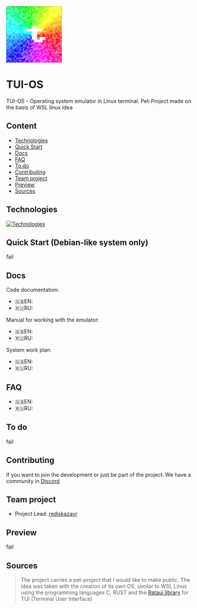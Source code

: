 <img src="https://github.com/rediskazavr/TUI-OS/blob/main/icon.jpg" width="150">

# TUI-OS
TUI-OS - Operating system emulator in Linux terminal. Pet-Project made on the basis of WSL linux idea

## Content
* [Technologies](#Technologies)
* [Quick Start](#Quick-Start)
* [Docs](#Docs)
* [FAQ](#FAQ)
* [To do](#To-do)
* [Contributing](#Contributing)
* [Team project](#Team-project)
* [Preview](#Preview)
* [Sources](#Sources)



## Technologies
[![Technologies](https://skillicons.dev/icons?i=bash,c,rust,git,github,linux,ubuntu,md,ass=&theme=dark)](https://skillicons.dev)

## Quick Start (Debian-like system only)
fail

## Docs
Code documentation:
* 🇬🇧EN:
* 🇷🇺RU:

Manual for working with the emulator:
* 🇬🇧EN:
* 🇷🇺RU:

System work plan:
* 🇬🇧EN:
* 🇷🇺RU:

## FAQ
* 🇬🇧EN:
* 🇷🇺RU:

## To do 
fail

## Contributing
If you want to join the development or just be part of the project. We have a community in [Discord]()

## Team project
* Project Lead: [rediskazavr](https://github.com/rediskazavr)

## Preview
fail

## Sources
> The project carries a pet-project that I would like to make public. The idea was taken with the creation of its own OS, similar to WSL Linux using the programming languages C, RUST and the [Rataui library](https://github.com/ratatui/ratatui) for TUI (Terminal User Interface)
